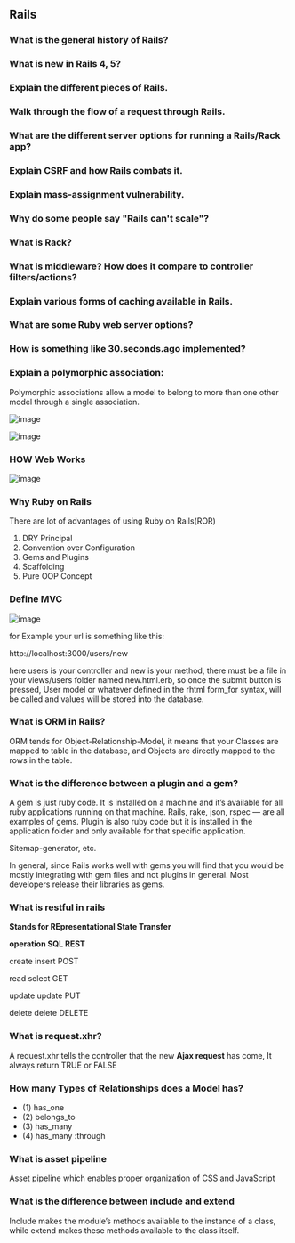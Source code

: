 
## Rails
### What is the general history of Rails?
### What is new in Rails 4, 5?
### Explain the different pieces of Rails.
### Walk through the flow of a request through Rails.
### What are the different server options for running a Rails/Rack app?
### Explain CSRF and how Rails combats it.
### Explain mass-assignment vulnerability.
### Why do some people say "Rails can't scale"?
### What is Rack?
### What is middleware? How does it compare to controller filters/actions?
### Explain various forms of caching available in Rails.
### What are some Ruby web server options?
### How is something like 30.seconds.ago implemented?
### Explain a polymorphic association:
Polymorphic associations allow a model to belong to more than one other model through a single association.

![image](http://cdn.skilledup.com/wp-content/uploads/2014/10/RoR_QA_polymorphic1-screenshot.jpg)

![image](http://cdn.skilledup.com/wp-content/uploads/2014/10/RoR_QQ_polymorphic2-screenshot.jpg)


### HOW Web Works
![image](http://www.pearltrees.com/s/pic/or/how-web-works-portrait-93700198)

### Why Ruby on Rails

There are lot of advantages of using Ruby on Rails(ROR)

1. DRY Principal
2. Convention over Configuration
3. Gems and Plugins
4. Scaffolding
5. Pure OOP Concept

### Define MVC

![image](https://srikantmahapatra.files.wordpress.com/2013/11/mvc1.png)

for Example your url is something like this:

http://localhost:3000/users/new

here users is your controller and new is your method, there must be a file in your views/users folder named new.html.erb, so once the submit button is pressed, User model or whatever defined in the rhtml form_for syntax, will be called and values will be stored into the database.

### What is ORM in Rails?

ORM tends for Object-Relationship-Model, it means that your Classes are mapped to table in the database, and Objects are directly mapped to the rows in the table.

### What is the difference between a plugin and a gem?

A gem is just ruby code. It is installed on a machine and it’s available for all ruby applications running on that machine. Rails, rake, json, rspec — are all examples of gems.
Plugin is also ruby code but it is installed in the application folder and only available for that specific application.

Sitemap-generator, etc.

In general, since Rails works well with gems you will find that you would be mostly integrating with gem files and not plugins in general. Most developers release their libraries as gems.

### What is restful in rails

**Stands for REpresentational State Transfer**

**operation		SQL				REST**

create 		insert 		POST

read 			select			GET

update			update 		PUT

delete 		delete			DELETE

### What is request.xhr?

A request.xhr tells the controller that the new **Ajax request** has come, It always return TRUE or FALSE

### How many Types of Relationships does a Model has?

* (1) has_one
* (2) belongs_to
* (3) has_many
* (4) has_many :through

### What is asset pipeline

Asset pipeline which enables proper organization of CSS and JavaScript

### **What is the difference between include and extend**

Include makes the module’s methods available to the instance of a class, while
extend makes these methods available to the class itself.
